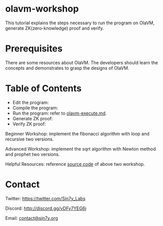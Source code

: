 # olavm-workshop

This tutorial explains the steps necessary to run the program on OlaVM, generate ZK(zero-knowledge) proof and verify.

# Prerequisites
There are some resources about OlaVM. The developers should learn the concepts and demonstrates to grasp the designs of OlaVM.

# Table of Contents

* Edit the program: 
* Compile the program: 
* Run the program: refer to [olavm-execute.md](docs/olavm-execute.md).
* Generate ZK proof:
* Verify ZK proof:

Beginner Workshop: implement the fibonacci algorithm with loop and recursive two versions.

Advanced Workshop:  implement the sqrt algorithm with Newton method and prophet two versions.

Helpful Resources: reference [source code](docs/ola-lang.md) of above two workshop.

# Contact
Twitter: https://twitter.com/Sin7y_Labs

Discord: http://discord.gg/vDFy7YEG6j

Email: contact@sin7y.org